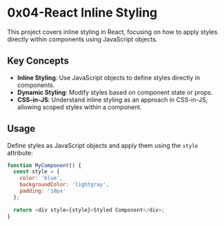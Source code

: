 # 0x04-React Inline Styling

This project covers inline styling in React, focusing on how to apply styles directly within components using JavaScript objects.

## Key Concepts

- **Inline Styling**: Use JavaScript objects to define styles directly in components.
- **Dynamic Styling**: Modify styles based on component state or props.
- **CSS-in-JS**: Understand inline styling as an approach in CSS-in-JS, allowing scoped styles within a component.

## Usage

Define styles as JavaScript objects and apply them using the `style` attribute:

```javascript
function MyComponent() {
  const style = {
    color: 'blue',
    backgroundColor: 'lightgray',
    padding: '10px'
  };

  return <div style={style}>Styled Component</div>;
}
